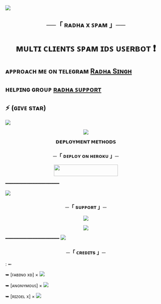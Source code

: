 <img src="https://user-images.githubusercontent.com/73097560/115834477-dbab4500-a447-11eb-908a-139a6edaec5c.gif">

<h2 align="center">
    ──「 ʀᴀᴅʜᴀ x ꜱᴘᴀᴍ 」──
</h2>


<h1 align="center"><b> ᴍᴜʟᴛɪ ᴄʟɪᴇɴᴛꜱ ꜱᴘᴀᴍ ɪᴅꜱ ᴜꜱᴇʀʙᴏᴛ  ❗️</b></h1> 

##  ᴀᴘᴘʀᴏᴀᴄʜ ᴍᴇ ᴏɴ ᴛᴇʟᴇɢʀᴀᴍ [Rᴀᴅʜᴀ Sɪɴɢʜ](https://t.me/GhostRadha) 

## ʜᴇʟᴘɪɴɢ ɢʀᴏᴜᴘ  [ʀᴀᴅʜᴀ ꜱᴜᴩᴩᴏʀᴛ](https://t.me/RadhaX2Support)  

## ⚡ (ɢɪᴠᴇ sᴛᴀʀ)

</h3>

<img src="https://user-images.githubusercontent.com/73097560/115834477-dbab4500-a447-11eb-908a-139a6edaec5c.gif">

<p align="center">
  <img src="https://te.legra.ph/file/84351002f7dd488a17abb.jpg">
</p>

<p align="center">
<b>𝗗𝗘𝗣𝗟𝗢𝗬𝗠𝗘𝗡𝗧 𝗠𝗘𝗧𝗛𝗢𝗗𝗦</b>
</p>

<h3 align="center">
    ─「 ᴅᴇᴩʟᴏʏ ᴏɴ ʜᴇʀᴏᴋᴜ 」─
</h3>

<p align="center"><a href="https://dashboard.heroku.com/new?button-url=https%3A%2F%2Fgithub.com%2F&template=https://github.com/Radhak8/RadhaX2Spam"> <img src="https://img.shields.io/badge/Redirect%20To%20Heroku-black?style=for-the-badge&logo=heroku" width="200" height="35.45"/></a></p>


━━━━━━━━━━━━━━━━━━━━

<img src="https://user-images.githubusercontent.com/73097560/115834477-dbab4500-a447-11eb-908a-139a6edaec5c.gif">


<h3 align="center">
    ─「 sᴜᴩᴩᴏʀᴛ 」─
</h3>

<p align="center">
<a href="https://telegram.me/DevilsHeavenMF"><img src="https://img.shields.io/badge/-Support%20Group-blue.svg?style=for-the-badge&logo=Telegram"></a>
</p>
<p align="center">
<a href="https://telegram.me/FabinoXD"><img src="https://img.shields.io/badge/ꜰᴀʙɪɴᴏ xᴅ%20-blue.svg?style=for-the-badge&logo=Telegram"></a>
</p>

━━━━━━━━━━━━━━━━━━━━
<img src="https://user-images.githubusercontent.com/73097560/115834477-dbab4500-a447-11eb-908a-139a6edaec5c.gif">


<h3 align="center">
    ─「 ᴄʀᴇᴅɪᴛs 」─
</h3>
 : ➻

➥ [ꜰᴀʙɪɴᴏ xᴅ] × <a href="https://hnyxd.ml" alt="ꜰᴀʙɪɴᴏ xᴅ"> <img src="https://img.shields.io/badge/ꜰᴀʙɪɴᴏ xᴅ-90302f?logo=telegram" /></a>  

➥ [ᴀɴᴏɴʏᴍᴏᴜꜱ] × <a href="https://t.me/anonymous_was_bot" alt="ᴀɴᴏɴʏᴍᴏᴜꜱ"> <img src="https://img.shields.io/badge/ᴀɴᴏɴʏᴍᴏᴜꜱ-90302f?logo=telegram" /></a>

➥ [ʀɪᴢᴏᴇʟ x] × <a href="https://t.me/TheRiZoeL" alt="TheRiZoeL"> <img src="https://img.shields.io/badge/TheRiZoeL-90302f?logo=telegram" /></a> 
